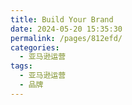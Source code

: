 ```yaml
---
title: Build Your Brand
date: 2024-05-20 15:35:30
permalink: /pages/812efd/
categories: 
  - 亚马逊运营
tags: 
  - 亚马逊运营
  - 品牌
---
```

